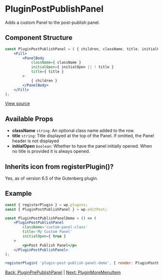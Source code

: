 # PluginPostPublishPanel
Adds a custom Panel to the post-publish panel.


## Component Structure ##
```jsx
const PluginPostPublishPanel = ( { children, className, title, initialOpen = false } ) => (
	<Fill>
		<PanelBody
			className={ className }
			initialOpen={ initialOpen || ! title }
			title={ title }
		>
			{ children }
		</PanelBody>
	</Fill>
);
```
[View source](https://github.com/WordPress/gutenberg/blob/master/packages/edit-post/src/components/sidebar/plugin-post-publish-panel/index.js)

## Available Props
* __className__ `string`: An optional class name added to the row.
* __title__ `string`: Title displayed at the top of the Panel. If omitted, the Panel header is not displayed
* __initialOpen__ `boolean`: Whether to have the panel initially opened. When no title is provided it is always opened.

 ## Inherits icon from registerPlugin()?
Yes, as of version 6.5 of the Gutenberg plugin.

## Example
```jsx
const { registerPlugin } = wp.plugins;
const { PluginPostPublishPanel } = wp.editPost;

const PluginPostPublishPanelDemo = () => (
	<PluginPostPublishPanel
		className='custom-panel-class'
		title='My Custom Panel'
		initialOpen={ true }
	>
		<p>Post Publish Panel</p>
	</PluginPostPublishPanel>
);

registerPlugin( 'plugin-post-publish-panel-demo', { render: PluginPostPublishPanelDemo } );
```
[Back: PluginPrePublishPanel](./plugin-pre-publish-panel.md) | [Next: PluginMoreMenuItem ](./plugin-more-menu-item.md)
